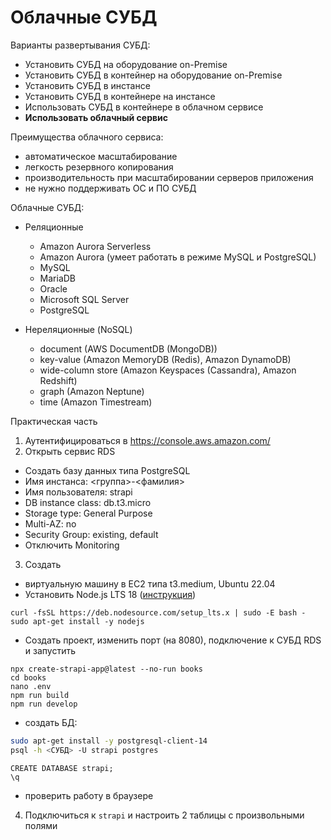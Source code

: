 # Облачные СУБД

Варианты развертывания СУБД:

* Установить СУБД на оборудование on-Premise
* Установить СУБД в контейнер на оборудование on-Premise
* Установить СУБД в инстансе
* Установить СУБД в контейнере на инстансе
* Использовать СУБД в контейнере в облачном сервисе
* **Использовать облачный сервис**

Преимущества облачного сервиса:

* автоматическое масштабирование
* легкость резервного копирования
* производительность при масштабировании серверов приложения
* не нужно поддерживать ОС и ПО СУБД

Облачные СУБД:

* Реляционные

  - Amazon Aurora Serverless
  - Amazon Aurora (умеет работать в режиме MySQL и PostgreSQL)
  - MySQL
  - MariaDB
  - Oracle
  - Microsoft SQL Server
  - PostgreSQL

* Нереляционные (NoSQL)

  - document (AWS DocumentDB (MongoDB))
  - key-value (Amazon MemoryDB (Redis), Amazon DynamoDB)
  - wide-column store (Amazon Keyspaces (Cassandra), Amazon Redshift)
  - graph (Amazon Neptune)
  - time (Amazon Timestream)

Практическая часть

1. Аутентифицироваться в https://console.aws.amazon.com/
2. Открыть сервис RDS

  * Создать базу данных типа PostgreSQL
  * Имя инстанса: <группа>-<фамилия>
  * Имя пользователя: strapi
  * DB instance class: db.t3.micro
  * Storage type: General Purpose
  * Multi-AZ: no
  * Security Group: existing, default
  * Отключить Monitoring

3. Создать

  * виртуальную машину в EC2 типа t3.medium, Ubuntu 22.04
  * Установить Node.js LTS 18 ([инструкция](https://github.com/nodesource/distributions#using-ubuntu-2))
```
curl -fsSL https://deb.nodesource.com/setup_lts.x | sudo -E bash -
sudo apt-get install -y nodejs
```
  * Создать проект, изменить порт (на 8080), подключение к СУБД RDS и запустить
```
npx create-strapi-app@latest --no-run books
cd books
nano .env
npm run build
npm run develop
```
  * создать БД:
```bash
sudo apt-get install -y postgresql-client-14
psql -h <СУБД> -U strapi postgres
```
```
CREATE DATABASE strapi;
\q
```

  * проверить работу в браузере

4. Подключиться к `strapi` и настроить 2 таблицы с произвольными полями
